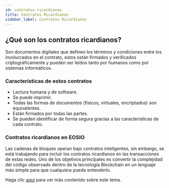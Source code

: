 ```yaml
---
id: contratos-ricardianos
title: Contratos Ricardianos
sidebar_label: Contratos Ricardianos
---
```



## **¿Qué son los contratos ricardianos?**

Son documentos digitales que definen los términos y condiciones entre los involucrados en el contrato, estos están firmados y verificados criptográficamente y pueden ser leídos tanto por humanos como por sistemas informáticos.

### **Características de estos contratos**

- Lectura humana y de software.
- Se puede imprimir.
- Todas las formas de documentos (físicos, virtuales, encriptados) son equivalentes.
- Están firmados por todas las partes.
- Se pueden identificar de forma segura gracias a las características de cada contrato.

### **Contratos ricardianos en EOSIO**

Las cadenas de bloques operan bajo contratos inteligentes, sin embargo, se está trabajando para incluir los contratos ricardianos en las transacciones de estas redes. Uno de los objetivos principales es convertir la complejidad del código observado dentro de la tecnología Blockchain en un lenguaje más simple para que cualquiera pueda entenderlo.

Haga clic [aquí](https://es.cointelegraph.com/eos-101/how-eos-smart-contracts-work) para ver más contenido sobre este tema.